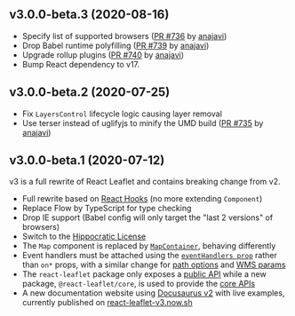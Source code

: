 ## v3.0.0-beta.3 (2020-08-16)

- Specify list of supported browsers ([PR #736](https://github.com/PaulLeCam/react-leaflet/pull/736) by [anajavi](https://github.com/anajavi))
- Drop Babel runtime polyfilling ([PR #739](https://github.com/PaulLeCam/react-leaflet/pull/739) by [anajavi](https://github.com/anajavi))
- Upgrade rollup plugins ([PR #740](https://github.com/PaulLeCam/react-leaflet/pull/740) by [anajavi](https://github.com/anajavi))
- Bump React dependency to v17.

## v3.0.0-beta.2 (2020-07-25)

- Fix `LayersControl` lifecycle logic causing layer removal
- Use terser instead of uglifyjs to minify the UMD build ([PR #735](https://github.com/PaulLeCam/react-leaflet/pull/735) by [anajavi](https://github.com/anajavi))

## v3.0.0-beta.1 (2020-07-12)

v3 is a full rewrite of React Leaflet and contains breaking change from v2.

- Full rewrite based on [React Hooks](https://reactjs.org/docs/hooks-intro.html) (no more extending `Component`)
- Replace Flow by TypeScript for type checking
- Drop IE support (Babel config will only target the "last 2 versions" of browsers)
- Switch to the [Hippocratic License](https://firstdonoharm.dev/)
- The `Map` component is replaced by [`MapContainer`](https://react-leaflet-v3.now.sh/docs/api-map#mapcontainer), behaving differently
- Event handlers must be attached using the [`eventHandlers prop`](https://react-leaflet-v3.now.sh/docs/api-components#evented-behavior) rather than `on*` props, with a similar change for [path options](https://react-leaflet-v3.now.sh/docs/api-components#path-behavior) and [WMS params](https://react-leaflet-v3.now.sh/docs/api-components#wmstilelayer)
- The `react-leaflet` package only exposes a [public API](https://react-leaflet-v3.now.sh/docs/api-map) while a new package, `@react-leaflet/core`, is used to provide the [core APIs](https://react-leaflet-v3.now.sh/docs/core-introduction)
- A new documentation website using [Docusaurus v2](https://v2.docusaurus.io/) with live examples, currently published on [react-leaflet-v3.now.sh](https://react-leaflet-v3.now.sh/)

